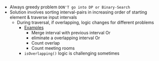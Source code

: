 - Always greedy problem `DON'T go into DP or Binary-Search`
- Solution involves sorting interval-pairs in increasing order of starting element & traverse input intervals  
  - During traversal, if overlapping, logic changes for different problems
    - [Examples](./Leetcode/src/main/java/year2k21/common/pattern/interval)
      - Merge interval with previous interval Or
      - eliminate a overlapping interval Or 
      - Count overlap
      - Count meeting rooms
    - `isOverlapping()` logic is challenging sometimes

